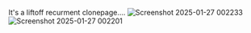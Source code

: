 It's a liftoff recurment clonepage....
![Screenshot 2025-01-27 002233](https://github.com/user-attachments/assets/0f7b44dc-fc8b-4f6b-a0f4-f135c37991a5)
![Screenshot 2025-01-27 002201](https://github.com/user-attachments/assets/d1bbf85d-2690-4e6a-a1db-a578d3cde4f8)
